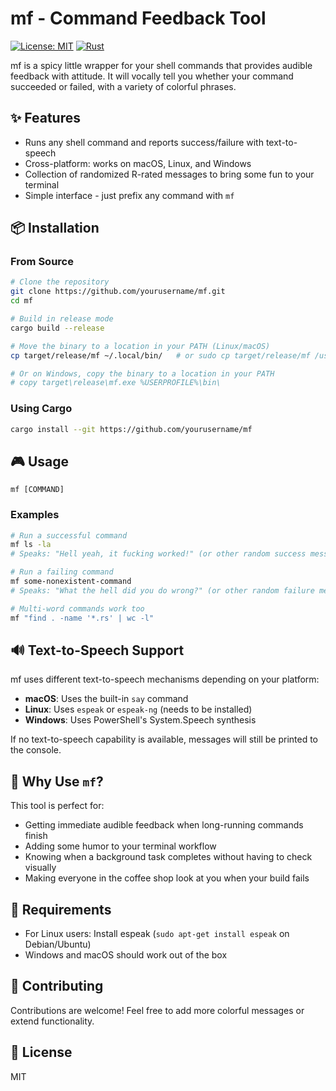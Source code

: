 # mf - Command Feedback Tool

[![License: MIT](https://img.shields.io/badge/License-MIT-yellow.svg)](https://opensource.org/licenses/MIT)
[![Rust](https://img.shields.io/badge/Rust-1.70%2B-orange.svg)](https://www.rust-lang.org/)

mf is a spicy little wrapper for your shell commands that provides audible feedback with attitude. It will vocally tell you whether your command succeeded or failed, with a variety of colorful phrases.

## ✨ Features

- Runs any shell command and reports success/failure with text-to-speech
- Cross-platform: works on macOS, Linux, and Windows
- Collection of randomized R-rated messages to bring some fun to your terminal
- Simple interface - just prefix any command with `mf`

## 📦 Installation

### From Source

```bash
# Clone the repository
git clone https://github.com/yourusername/mf.git
cd mf

# Build in release mode
cargo build --release

# Move the binary to a location in your PATH (Linux/macOS)
cp target/release/mf ~/.local/bin/   # or sudo cp target/release/mf /usr/local/bin/

# Or on Windows, copy the binary to a location in your PATH
# copy target\release\mf.exe %USERPROFILE%\bin\
```

### Using Cargo

```bash
cargo install --git https://github.com/yourusername/mf
```

## 🎮 Usage

```
mf [COMMAND]
```

### Examples

```bash
# Run a successful command
mf ls -la
# Speaks: "Hell yeah, it fucking worked!" (or other random success message)

# Run a failing command
mf some-nonexistent-command
# Speaks: "What the hell did you do wrong?" (or other random failure message)

# Multi-word commands work too
mf "find . -name '*.rs' | wc -l"
```

## 🔊 Text-to-Speech Support

mf uses different text-to-speech mechanisms depending on your platform:

- **macOS**: Uses the built-in `say` command
- **Linux**: Uses `espeak` or `espeak-ng` (needs to be installed)
- **Windows**: Uses PowerShell's System.Speech synthesis

If no text-to-speech capability is available, messages will still be printed to the console.

## 🚀 Why Use `mf`?

This tool is perfect for:

- Getting immediate audible feedback when long-running commands finish
- Adding some humor to your terminal workflow
- Knowing when a background task completes without having to check visually
- Making everyone in the coffee shop look at you when your build fails

## 📝 Requirements

- For Linux users: Install espeak (`sudo apt-get install espeak` on Debian/Ubuntu)
- Windows and macOS should work out of the box

## 🔧 Contributing

Contributions are welcome! Feel free to add more colorful messages or extend functionality.

## 📜 License

MIT 